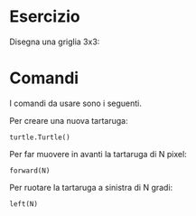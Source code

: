 # Esercizio

Disegna una griglia 3x3:

 

# Comandi

I comandi da usare sono i seguenti.


Per creare una nuova tartaruga:

```
turtle.Turtle()
```

Per far muovere in avanti la tartaruga di N pixel:

```
forward(N)
```

Per ruotare la tartaruga a sinistra di N gradi:

```
left(N)
```